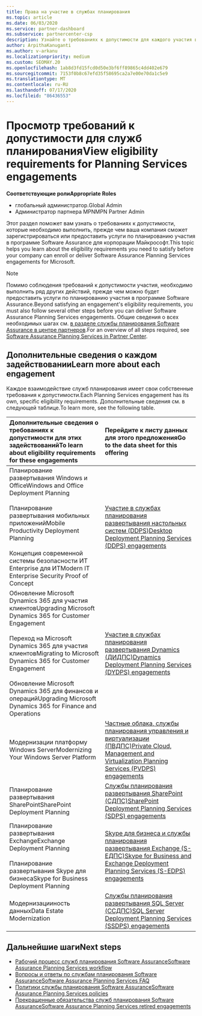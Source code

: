 ```yaml
---
title: Права на участие в службах планирования
ms.topic: article
ms.date: 06/03/2020
ms.service: partner-dashboard
ms.subservice: partnercenter-csp
description: Узнайте о требованиях к допустимости для каждого участия в службах планирования Software Assurance, которые компания может предложить корпоративным клиентам.
author: ArpithaKanuganti
ms.author: v-arkanu
ms.localizationpriority: medium
ms.custom: SEOMAY.20
ms.openlocfilehash: 1ab8d3fd15fcd0d50e3bf6ff89865c4dd402e679
ms.sourcegitcommit: 7153f0b8c67efd35f58695ca2a7e00e70da1c5e9
ms.translationtype: MT
ms.contentlocale: ru-RU
ms.lasthandoff: 07/17/2020
ms.locfileid: "86436553"
---
```

# <a name="view-eligibility-requirements-for-planning-services-engagements"></a><span data-ttu-id="5b870-103">Просмотр требований к допустимости для служб планирования</span><span class="sxs-lookup"><span data-stu-id="5b870-103">View eligibility requirements for Planning Services engagements</span></span>

<span data-ttu-id="5b870-104">**Соответствующие роли**</span><span class="sxs-lookup"><span data-stu-id="5b870-104">**Appropriate Roles**</span></span>

- <span data-ttu-id="5b870-105">глобальный администратор.</span><span class="sxs-lookup"><span data-stu-id="5b870-105">Global Admin</span></span>
- <span data-ttu-id="5b870-106">Администратор партнера MPN</span><span class="sxs-lookup"><span data-stu-id="5b870-106">MPN Partner Admin</span></span>

<span data-ttu-id="5b870-107">Этот раздел поможет вам узнать о требованиях к допустимости, которые необходимо выполнить, прежде чем ваша компания сможет зарегистрироваться или предоставить услуги по планированию участия в программе Software Assurance для корпорации Майкрософт.</span><span class="sxs-lookup"><span data-stu-id="5b870-107">This topic helps you learn about the eligibility requirements you need to satisfy before your company can enroll or deliver Software Assurance Planning Services engagements for Microsoft.</span></span>

>[!NOTE]
> <span data-ttu-id="5b870-108">Помимо соблюдения требований к допустимости участия, необходимо выполнить ряд других действий, прежде чем можно будет предоставить услуги по планированию участия в программе Software Assurance.</span><span class="sxs-lookup"><span data-stu-id="5b870-108">Beyond satisfying an engagement's eligibility requirements, you must also follow several other steps before you can deliver Software Assurance Planning Services engagements.</span></span> <span data-ttu-id="5b870-109">Общие сведения о всех необходимых шагах см. [в разделе службы планирования Software Assurance в центре партнеров](software-assurance-dps.md).</span><span class="sxs-lookup"><span data-stu-id="5b870-109">For an overview of all steps required, see [Software Assurance Planning Services in Partner Center](software-assurance-dps.md).</span></span>

## <a name="learn-more-about-each-engagement"></a><span data-ttu-id="5b870-110">Дополнительные сведения о каждом задействовании</span><span class="sxs-lookup"><span data-stu-id="5b870-110">Learn more about each engagement</span></span>

<span data-ttu-id="5b870-111">Каждое взаимодействие служб планирования имеет свои собственные требования к допустимости.</span><span class="sxs-lookup"><span data-stu-id="5b870-111">Each Planning Services engagement has its own, specific eligibility requirements.</span></span> <span data-ttu-id="5b870-112">Дополнительные сведения см. в следующей таблице.</span><span class="sxs-lookup"><span data-stu-id="5b870-112">To learn more, see the following table.</span></span>

|<span data-ttu-id="5b870-113">**Дополнительные сведения о требованиях к допустимости для этих задействований**</span><span class="sxs-lookup"><span data-stu-id="5b870-113">**To learn about eligibility requirements for these engagements**</span></span>   |<span data-ttu-id="5b870-114">**Перейдите к листу данных для этого предложения**</span><span class="sxs-lookup"><span data-stu-id="5b870-114">**Go to the data sheet for this offering**</span></span>  |
|:------------------------------------|:------------------|
| <span data-ttu-id="5b870-115">Планирование развертывания Windows и Office</span><span class="sxs-lookup"><span data-stu-id="5b870-115">Windows and Office Deployment Planning</span></span><br/><br/> <span data-ttu-id="5b870-116">Планирование развертывания мобильных приложений</span><span class="sxs-lookup"><span data-stu-id="5b870-116">Mobile Productivity Deployment Planning</span></span><br/><br/> <span data-ttu-id="5b870-117">Концепция современной системы безопасности ИТ Enterprise для ИТ</span><span class="sxs-lookup"><span data-stu-id="5b870-117">Modern IT Enterprise Security Proof of Concept</span></span> | [<span data-ttu-id="5b870-118">Участие в службах планирования развертывания настольных систем (DDPS)</span><span class="sxs-lookup"><span data-stu-id="5b870-118">Desktop Deployment Planning Services (DDPS) engagements</span></span>](https://go.microsoft.com/fwlink/?linkid=2116072) |
| <span data-ttu-id="5b870-119">Обновление Microsoft Dynamics 365 для участия клиентов</span><span class="sxs-lookup"><span data-stu-id="5b870-119">Upgrading Microsoft Dynamics 365 for Customer Engagement</span></span><br/><br/> <span data-ttu-id="5b870-120">Переход на Microsoft Dynamics 365 для участия клиентов</span><span class="sxs-lookup"><span data-stu-id="5b870-120">Migrating to Microsoft Dynamics 365 for Customer Engagement</span></span><br/><br/> <span data-ttu-id="5b870-121">Обновление Microsoft Dynamics 365 для финансов и операций</span><span class="sxs-lookup"><span data-stu-id="5b870-121">Upgrading Microsoft Dynamics 365 for Finance and Operations</span></span>  | [<span data-ttu-id="5b870-122">Участие в службах планирования развертывания Dynamics (ДИДПС)</span><span class="sxs-lookup"><span data-stu-id="5b870-122">Dynamics Deployment Planning Services (DYDPS) engagements</span></span>](https://go.microsoft.com/fwlink/?linkid=2116073)  |
| <span data-ttu-id="5b870-123">Модернизации платформу Windows Server</span><span class="sxs-lookup"><span data-stu-id="5b870-123">Modernizing Your Windows Server Platform</span></span> | [<span data-ttu-id="5b870-124">Частные облака, службы планирования управления и виртуализации (ПВДПС)</span><span class="sxs-lookup"><span data-stu-id="5b870-124">Private Cloud, Management and Virtualization Planning Services (PVDPS) engagements</span></span>](https://go.microsoft.com/fwlink/?linkid=2115982) |
| <span data-ttu-id="5b870-125">Планирование развертывания SharePoint</span><span class="sxs-lookup"><span data-stu-id="5b870-125">SharePoint Deployment Planning</span></span>   | [<span data-ttu-id="5b870-126">Службы планирования развертывания SharePoint (СДПС)</span><span class="sxs-lookup"><span data-stu-id="5b870-126">SharePoint Deployment Planning Services (SDPS) engagements</span></span>](https://go.microsoft.com/fwlink/?linkid=2116074)  |
| <span data-ttu-id="5b870-127">Планирование развертывания Exchange</span><span class="sxs-lookup"><span data-stu-id="5b870-127">Exchange Deployment Planning</span></span><br/><br/> <span data-ttu-id="5b870-128">Планирование развертывания Skype для бизнеса</span><span class="sxs-lookup"><span data-stu-id="5b870-128">Skype for Business Deployment Planning</span></span>  | [<span data-ttu-id="5b870-129">Skype для бизнеса и службы планирования развертывания Exchange (S-ЕДПС)</span><span class="sxs-lookup"><span data-stu-id="5b870-129">Skype for Business and Exchange Deployment Planning Services (S-EDPS) engagements</span></span>](https://go.microsoft.com/fwlink/?linkid=2116075)  |
| <span data-ttu-id="5b870-130">Модернизацииность данных</span><span class="sxs-lookup"><span data-stu-id="5b870-130">Data Estate Modernization</span></span>  | [<span data-ttu-id="5b870-131">Службы планирования развертывания SQL Server (ССДПС)</span><span class="sxs-lookup"><span data-stu-id="5b870-131">SQL Server Deployment Planning Services (SSDPS) engagements</span></span>](https://go.microsoft.com/fwlink/?linkid=2116076)  |

## <a name="next-steps"></a><span data-ttu-id="5b870-132">Дальнейшие шаги</span><span class="sxs-lookup"><span data-stu-id="5b870-132">Next steps</span></span>

- [<span data-ttu-id="5b870-133">Рабочий процесс служб планирования Software Assurance</span><span class="sxs-lookup"><span data-stu-id="5b870-133">Software Assurance Planning Services workflow</span></span>](https://go.microsoft.com/fwlink/?linkid=2115983)
- [<span data-ttu-id="5b870-134">Вопросы и ответы по службам планирования Software Assurance</span><span class="sxs-lookup"><span data-stu-id="5b870-134">Software Assurance Planning Services FAQ</span></span>](https://go.microsoft.com/fwlink/?linkid=2116077)
- [<span data-ttu-id="5b870-135">Политики службы планирования Software Assurance</span><span class="sxs-lookup"><span data-stu-id="5b870-135">Software Assurance Planning Services policies</span></span>](https://go.microsoft.com/fwlink/?linkid=2115984)
- [<span data-ttu-id="5b870-136">Прекращенные обязательства служб планирования Software Assurance</span><span class="sxs-lookup"><span data-stu-id="5b870-136">Software Assurance Planning Services retired engagements</span></span>](https://query.prod.cms.rt.microsoft.com/cms/api/am/binary/RE4sln9)
